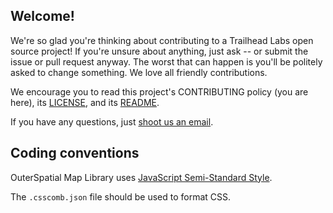 ## Welcome!

We're so glad you're thinking about contributing to a Trailhead Labs open source project! If you're unsure about anything, just ask -- or submit the issue or pull request anyway. The worst that can happen is you'll be politely asked to change something. We love all friendly contributions.

We encourage you to read this project's CONTRIBUTING policy (you are here), its [LICENSE](LICENSE.md), and its [README](README.md).

If you have any questions, just [shoot us an email](mailto:hi@trailheadlabs.com).

## Coding conventions

OuterSpatial Map Library uses [JavaScript Semi-Standard Style](https://github.com/Flet/semistandard).

The `.csscomb.json` file should be used to format CSS.
